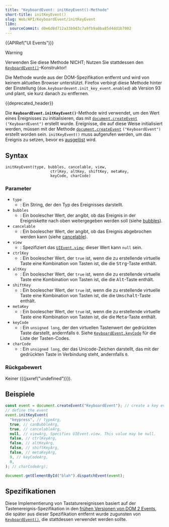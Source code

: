 ```yaml
---
title: "KeyboardEvent: initKeyEvent()-Methode"
short-title: initKeyEvent()
slug: Web/API/KeyboardEvent/initKeyEvent
l10n:
  sourceCommit: d0e6d8d712a33b9d3c7a9fb9a8ba85d4dd1b7002
---
```


{{APIRef("UI Events")}}

> [!WARNING]
> Verwenden Sie diese Methode NICHT; Nutzen Sie stattdessen den [`KeyboardEvent()`](/de/docs/Web/API/KeyboardEvent/KeyboardEvent)-Konstruktor!
>
> Die Methode wurde aus der DOM-Spezifikation entfernt und wird von keinem aktuellen Browser unterstützt.
> Firefox verbirgt diese Methode hinter der Einstellung (`dom.keyboardevent.init_key_event.enabled`) ab Version 93 und plant, sie kurz danach zu entfernen.

{{deprecated_header}}

Die **`KeyboardEvent.initKeyEvent()`**-Methode wird verwendet, um den Wert eines Ereignisses zu initialisieren, das mit [`document.createEvent`](/de/docs/Web/API/Document/createEvent) `("KeyboardEvent")` erstellt wurde. Ereignisse, die auf diese Weise initialisiert werden, müssen mit der Methode [`document.createEvent`](/de/docs/Web/API/Document/createEvent) `("KeyboardEvent")` erstellt worden sein. `initKeyEvent()` muss aufgerufen werden, um das Ereignis zu setzen, bevor es [ausgelöst](/de/docs/Web/API/EventTarget/dispatchEvent) wird.

## Syntax

```js-nolint
initKeyEvent(type, bubbles, cancelable, view,
                    ctrlKey, altKey, shiftKey, metaKey,
                    keyCode, charCode)
```

### Parameter

- `type`
  - : Ein String, der den Typ des Ereignisses darstellt.
- `bubbles`
  - : Ein boolescher Wert, der angibt, ob das Ereignis in der Ereigniskette nach oben weitergegeben werden soll (siehe [bubbles](/de/docs/Web/API/Event/bubbles)).
- `cancelable`
  - : Ein boolescher Wert, der angibt, ob das Ereignis abgebrochen werden kann (siehe [cancelable](/de/docs/Web/API/Event/cancelable)).
- `view`
  - : Spezifiziert das [`UIEvent.view`](/de/docs/Web/API/UIEvent/view); dieser Wert kann `null` sein.
- `ctrlKey`
  - : Ein boolescher Wert, der `true` ist, wenn die zu erstellende virtuelle Taste eine Kombination von Tasten ist, die die <kbd>Strg</kbd>-Taste enthält.
- `altKey`
  - : Ein boolescher Wert, der `true` ist, wenn die zu erstellende virtuelle Taste eine Kombination von Tasten ist, die die <kbd>Alt</kbd>-Taste enthält.
- `shiftKey`
  - : Ein boolescher Wert, der `true` ist, wenn die zu erstellende virtuelle Taste eine Kombination von Tasten ist, die die <kbd>Umschalt</kbd>-Taste enthält.
- `metaKey`
  - : Ein boolescher Wert, der `true` ist, wenn die zu erstellende virtuelle Taste eine Kombination von Tasten ist, die die <kbd>Meta</kbd>-Taste enthält.
- `keyCode`
  - : Ein `unsigned long`, der den virtuellen Tastenwert der gedrückten Taste darstellt, andernfalls `0`. Siehe [`KeyboardEvent.keyCode`](/de/docs/Web/API/KeyboardEvent/keyCode) für die Liste der Tasten-Codes.
- `charCode`
  - : Ein `unsigned long`, der das Unicode-Zeichen darstellt, das mit der gedrückten Taste in Verbindung steht, andernfalls `0`.

### Rückgabewert

Keiner ({{jsxref("undefined")}}).

## Beispiele

```js
const event = document.createEvent("KeyboardEvent"); // create a key event
// define the event
event.initKeyEvent(
  "keypress", // typeArg,
  true, // canBubbleArg,
  true, // cancelableArg,
  null, // viewArg, Specifies UIEvent.view. This value may be null.
  false, // ctrlKeyArg,
  false, // altKeyArg,
  false, // shiftKeyArg,
  false, // metaKeyArg,
  9, // keyCodeArg,
  0,
); // charCodeArg);

document.getElementById("blah").dispatchEvent(event);
```

## Spezifikationen

Diese Implementierung von Tastaturereignissen basiert auf der Tastenereignis-Spezifikation in den [frühen Versionen von DOM 2 Events](https://www.w3.org/TR/1999/WD-DOM-Level-2-19990923/events.html), die später aus dieser Spezifikation entfernt wurde zugunsten von [`KeyboardEvent()`](/de/docs/Web/API/KeyboardEvent/KeyboardEvent), die stattdessen verwendet werden sollte.
